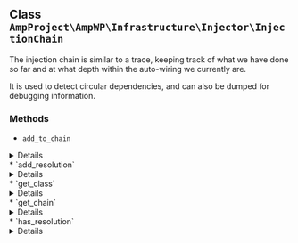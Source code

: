 ## Class `AmpProject\AmpWP\Infrastructure\Injector\InjectionChain`

The injection chain is similar to a trace, keeping track of what we have done so far and at what depth within the auto-wiring we currently are.

It is used to detect circular dependencies, and can also be dumped for debugging information.

### Methods
* `add_to_chain`

<details>

```php
public add_to_chain( $class )
```

Add class to injection chain.


</details>
* `add_resolution`

<details>

```php
public add_resolution( $resolution )
```

Add resolution for circular reference detection.


</details>
* `get_class`

<details>

```php
public get_class()
```

Get the last class that was pushed to the injection chain.


</details>
* `get_chain`

<details>

```php
public get_chain()
```

Get the injection chain.


</details>
* `has_resolution`

<details>

```php
public has_resolution( $resolution )
```

Check whether the injection chain already has a given resolution.


</details>
